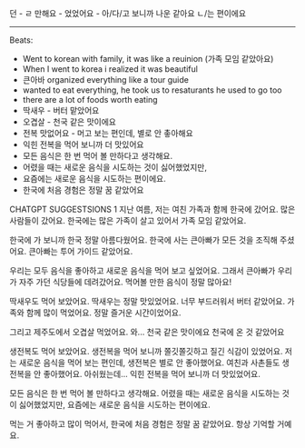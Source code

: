 던 -
ㄹ 만해요 -
었었어요 -
아/다/고 보니까
나운 같아요
ㄴ/는 편이에요

---

Beats:

- Went to korean with family, it was like a reuinion (가족 모임 같았아요)
- When I went to korea i realized it was beautiful
- 큰아바 organized everything like a tour guide
- wanted to eat everything, he took us to resaturants he used to go too
- there are a lot of foods worth eating
- 딱새우 - 버터 맡았어요
- 오겹살 - 천국 같은 맛이에요
- 전복 맛없어요 - 머고 보는 편인데, 별로 안 촣아해요
- 익힌 전복을 먹어 보니까 더 맛있어요
- 모든 음식은 한 번 먹어 볼 만하다고 생각해요.
- 어렸을 때는 새로운 음식을 시도하는 것이 싫어했었지만,
- 요즘에는 새로운 음식을 시도하는 편이에요.
- 한국에 처음 경험은 정말 꿈 같았어요

CHATGPT SUGGESTSIONS 1
지난 여름, 저는 여친 가족과 함께 한국에 갔어요.
많은 사람들이 갔어요.
한국에는 많은 가족이 살고 있어서 가족 모임 같았어요.

한국에 가 보니까 한국 정말 아름다웠어요.
한국에 사는 큰아빠가 모든 것을 조직해 주셨어요.
큰아빠는 투어 가이드 같았어요.

우리는 모두 음식을 좋아하고 새로운 음식을 먹어 보고 싶었어요.
그래서 큰아빠가 우리가 자주 가던 식당들에 데려갔어요.
먹어볼 만한 음식이 정말 많아요!

딱새우도 먹어 보았어요.
딱새우는 정말 맛있었어요.
너무 부드러워서 버터 같았어요.
가족와 함께 많이 먹었어요.
정말 즐거운 시간이었어요.

그리고 제주도에서 오겹살 먹었어요.
와... 천국 같은 맛이에요
천국에 온 것 같았어요

생전복도 먹어 보았어요.
생전복을 먹어 보니까 쫄깃쫄깃하고 질긴 식감이 있었어요.
저는 새로운 음식을 먹어 보는 편인데, 생전복은 별로 안 좋아했어요.
여친과 사촌들도 생전복을 안 좋아했어요.
아쉬웠는데... 익힌 전복을 먹어 보니까 더 맛있었어요.

모든 음식은 한 번 먹어 볼 만하다고 생각해요.
어렸을 때는 새로운 음식을 시도하는 것이 싫어했었지만,
요즘에는 새로운 음식을 시도하는 편이에요.

먹는 거 좋아하고 많이 먹어서, 한국에 처음 경험은 정말 꿈 같았어요.
항상 기억할 거예요.
